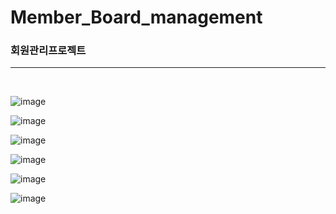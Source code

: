 # Member_Board_management

<h3>회원관리프로젝트</h3>
<hr>
<br>

![image](https://user-images.githubusercontent.com/73235939/100858362-37912380-34d1-11eb-974f-abf878ebc170.png)

![image](https://user-images.githubusercontent.com/73235939/100858741-b8501f80-34d1-11eb-9238-a2121dca03c2.png)

![image](https://user-images.githubusercontent.com/73235939/100859670-d8cca980-34d2-11eb-87a3-91e2a085f9ec.png)

![image](https://user-images.githubusercontent.com/73235939/100859750-f7cb3b80-34d2-11eb-9e1a-987ede1ba49f.png)

![image](https://user-images.githubusercontent.com/73235939/100859841-1a5d5480-34d3-11eb-86f7-c5c5bd9b5cc1.png)

![image](https://user-images.githubusercontent.com/73235939/100859920-32cd6f00-34d3-11eb-81c5-d290b50ba131.png)
